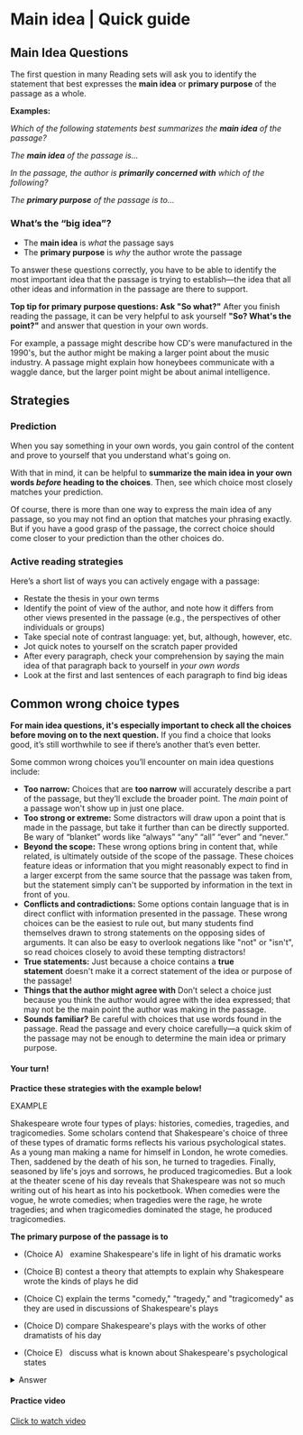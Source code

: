 # Main idea | Quick guide

## Main Idea Questions

The first question in many Reading sets will ask you to identify the statement that best expresses the **main idea** or **primary purpose** of the passage as a whole.

**Examples:**

*Which of the following statements best summarizes the **main idea** of the passage?*

*The **main idea** of the passage is...*

*In the passage, the author is **primarily concerned with** which of the following?*

*The **primary purpose** of the passage is to...*

### 

### What’s the “big idea”?

- The **main idea** is *what* the passage says
- The **primary purpose** is *why* the author wrote the passage

To answer these questions correctly, you have to be able to identify the most important idea that the passage is trying to establish—the idea that all other ideas and information in the passage are there to support.

**Top tip for primary purpose questions: Ask "So what?"** After you finish reading the passage, it can be very helpful to ask yourself **"So? What's the point?"** and answer that question in your own words.

For example, a passage might describe how CD's were manufactured in the 1990's, but the author might be making a larger point about the music industry. A passage might explain how honeybees communicate with a waggle dance, but the larger point might be about animal intelligence.

## Strategies

### Prediction

When you say something in your own words, you gain control of the content and prove to yourself that you understand what's going on.

With that in mind, it can be helpful to **summarize the main idea in your own words *before* heading to the choices**. Then, see which choice most closely matches your prediction.

Of course, there is more than one way to express the main idea of any passage, so you may not find an option that matches your phrasing exactly. But if you have a good grasp of the passage, the correct choice should come closer to your prediction than the other choices do.

### Active reading strategies

Here’s a short list of ways you can actively engage with a passage:

- Restate the thesis in your own terms
- Identify the point of view of the author, and note how it differs from other views presented in the passage (e.g., the perspectives of other individuals or groups)
- Take special note of contrast language: yet, but, although, however, etc.
- Jot quick notes to yourself on the scratch paper provided
- After every paragraph, check your comprehension by saying the main idea of that paragraph back to yourself in *your own words*
- Look at the first and last sentences of each paragraph to find big ideas

## Common wrong choice types

**For main idea questions, it's especially important to check all the choices before moving on to the next question.** If you find a choice that looks good, it’s still worthwhile to see if there’s another that’s even better.

Some common wrong choices you’ll encounter on main idea questions include:

- **Too narrow:** Choices that are **too narrow** will accurately describe a part of the passage, but they’ll exclude the broader point. The *main* point of a passage won't show up in just one place.
- **Too strong or extreme:** Some distractors will draw upon a point that is made in the passage, but take it further than can be directly supported. Be wary of “blanket” words like “always” “any” “all” “ever” and “never.”
- **Beyond the scope:** These wrong options bring in content that, while related, is ultimately outside of the scope of the passage. These choices feature ideas or information that you might reasonably expect to find in a larger excerpt from the same source that the passage was taken from, but the statement simply can't be supported by information in the text in front of you.
- **Conflicts and contradictions:** Some options contain language that is in direct conflict with information presented in the passage. These wrong choices can be the easiest to rule out, but many students find themselves drawn to strong statements on the opposing sides of arguments. It can also be easy to overlook negations like "not" or "isn't", so read choices closely to avoid these tempting distractors!
- **True statements:** Just because a choice contains a **true statement** doesn't make it a correct statement of the idea or purpose of the passage!
- **Things that the author might agree with** Don’t select a choice just because you think the author would agree with the idea expressed; that may not be the main point the author was making in the passage.
- **Sounds familiar?** Be careful with choices that use words found in the passage. Read the passage and every choice carefully—a quick skim of the passage may not be enough to determine the main idea or primary purpose.

#### Your turn!

**Practice these strategies with the example below!**

EXAMPLE

Shakespeare wrote four types of plays: histories, comedies, tragedies, and tragicomedies. Some scholars contend that Shakespeare's choice of three of these types of dramatic forms reflects his various psychological states. As a young man making a name for himself in London, he wrote comedies. Then, saddened by the death of his son, he turned to tragedies. Finally, seasoned by life's joys and sorrows, he produced tragicomedies. But a look at the theater scene of his day reveals that Shakespeare was not so much writing out of his heart as into his pocketbook. When comedies were the vogue, he wrote comedies; when tragedies were the rage, he wrote tragedies; and when tragicomedies dominated the stage, he produced tragicomedies.

**The primary purpose of the passage is to**

- (Choice A)   examine Shakespeare's life in light of his dramatic works

- (Choice B)   contest a theory that attempts to explain why Shakespeare wrote the kinds of plays he did

- (Choice C)   explain the terms "comedy," "tragedy," and "tragicomedy" as they are used in discussions of Shakespeare's plays

- (Choice D)   compare Shakespeare's plays with the works of other dramatists of his day

- (Choice E)   discuss what is known about Shakespeare's psychological states

<details>
  <summary>Answer</summary>
  The correct answer is B
</details>

#### Practice video

[Click to watch video](./videos/01-main-idea.mp4)
